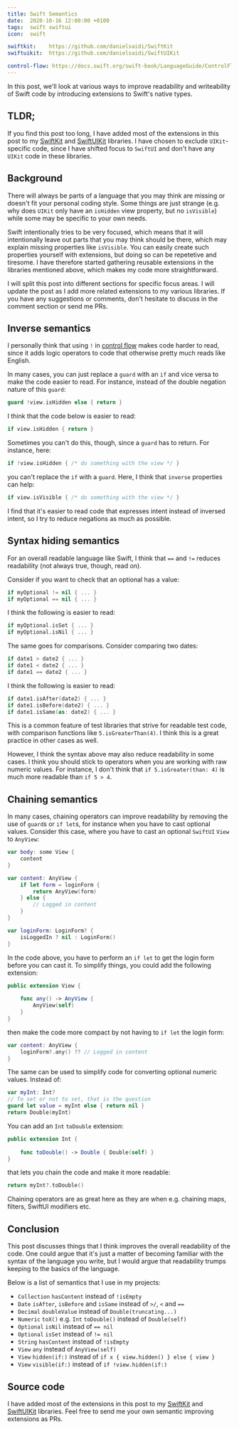 ```yaml
---
title: Swift Semantics
date:  2020-10-16 12:00:00 +0100
tags:  swift swiftui
icon:  swift

swiftkit:    https://github.com/danielsaidi/SwiftKit
swiftuikit:  https://github.com/danielsaidi/SwiftUIKit

control-flow: https://docs.swift.org/swift-book/LanguageGuide/ControlFlow.html
---
```


In this post, we'll look at various ways to improve readability and writeability of Swift code by introducing extensions to Swift's native types.


## TLDR;

If you find this post too long, I have added most of the extensions in this post to my [SwiftKit]({{page.swiftkit}}) and [SwiftUIKit]({{page.swiftuikit}}) libraries. I have chosen to exclude `UIKit`-specific code, since I have shifted focus to `SwiftUI` and don't have any `UIKit` code in these libraries.


## Background

There will always be parts of a language that you may think are missing or doesn't fit your personal coding style. Some things are just strange (e.g. why does `UIKit` only have an `isHidden` view property, but no `isVisible`) while some may be specific to your own needs.

Swift intentionally tries to be very focused, which means that it will intentionally leave out parts that you may think should be there, which may explain missing properties like `isVisible`. You can easily create such properties yourself with extensions, but doing so can be repetetive and tiresome. I have therefore started gathering reusable extensions in the libraries mentioned above, which makes my code more straightforward.

I will split this post into different sections for specific focus areas. I will update the post as I add more related extensions to my various libraries. If you have any suggestions or comments, don't hesitate to discuss in the comment section or send me PRs.


## Inverse semantics

I personally think that using `!` in [control flow]({{page.control-flow}}) makes code harder to read, since it adds logic operators to code that otherwise pretty much reads like English. 

In many cases, you can just replace a `guard` with an `if` and vice versa to make the code easier to read. For instance, instead of the double negation nature of this `guard`:

```swift
guard !view.isHidden else { return }
```

I think that the code below is easier to read:

```swift
if view.isHidden { return }
```

Sometimes you can't do this, though, since a `guard` has to return. For instance, here:

```swift
if !view.isHidden { /* do something with the view */ }
```

you can't replace the `if` with a `guard`. Here, I think that `inverse` properties can help:

```swift
if view.isVisible { /* do something with the view */ }
```

I find that it's easier to read code that expresses intent instead of inversed intent, so I try to reduce negations as much as possible.


## Syntax hiding semantics

For an overall readable language like Swift, I think that `==` and `!=` reduces readability (not always true, though, read on).

Consider if you want to check that an optional has a value:

```swift
if myOptional != nil { ... }
if myOptional == nil { ... }
```

I think the following is easier to read:

```swift
if myOptional.isSet { ... }
if myOptional.isNil { ... }
```

The same goes for comparisons. Consider comparing two dates:

```swift
if date1 > date2 { ... } 
if date1 < date2 { ... } 
if date1 == date2 { ... } 
```

I think the following is easier to read:

```swift
if date1.isAfter(date2) { ... }
if date1.isBefore(date2) { ... }
if date1.isSame(as: date2) { ... }
```

This is a common feature of test libraries that strive for readable test code, with comparison functions like `5.isGreaterThan(4)`. I think this is a great practice in other cases as well.

However, I think the syntax above may also reduce readability in some cases. I think you should stick to operators when you are working with raw numeric values. For instance, I don't think that `if 5.isGreater(than: 4)` is much more readable than `if 5 > 4`.


## Chaining semantics

In many cases, chaining operators can improve readability by removing the use of `guard`s or `if let`s, for instance when you have to cast optional values. Consider this case, where you have to cast an optional `SwiftUI` `View` to `AnyView`:

```swift
var body: some View {
    content
}

var content: AnyView {
    if let form = loginForm {
        return AnyView(form)
    } else {
        // Logged in content
    }
}

var loginForm: LoginForm? {
    isLoggedIn ? nil : LoginForm()
}
```

In the code above, you have to perform an `if let` to get the login form before you can cast it. To simplify things, you could add the following extension:

```swift
public extension View {
    
    func any() -> AnyView {
        AnyView(self)
    }
}
```

then make the code more compact by not having to `if let` the login form:

```swift
var content: AnyView {
    loginForm?.any() ?? // Logged in content
}
```

The same can be used to simplify code for converting optional numeric values. Instead of:

```swift
var myInt: Int?
// To set or not to set, that is the question
guard let value = myInt else { return nil }
return Double(myInt)
```

You can add an `Int` `toDouble` extension:

```swift
public extension Int {
    
    func toDouble() -> Double { Double(self) }
}
```

that lets you chain the code and make it more readable:

```swift
return myInt?.toDouble()
```

Chaining operators are as great here as they are when e.g. chaining maps, filters, SwiftUI modifiers etc.


## Conclusion

This post discusses things that I think improves the overall readability of the code. One could argue that it's just a matter of becoming familiar with the syntax of the language you write, but I would argue that readability trumps keeping to the basics of the language.

Below is a list of semantics that I use in my projects:

* `Collection` `hasContent` instead of `!isEmpty`
* `Date` `isAfter`, `isBefore` and `isSame` instead of `>/`, `<` and `==`
* `Decimal` `doubleValue` instead of `Double(truncating...)`
* `Numeric` `toX()` e.g. `Int` `toDouble()` instead of `Double(self)`
* `Optional` `isNil` instead of `== nil`
* `Optional` `isSet` instead of `!= nil`
* `String` `hasContent` instead of `!isEmpty`
* `View` `any` instead of `AnyView(self)`
* `View` `hidden(if:)` instead of `if x { view.hidden() } else { view }`
* `View` `visible(if:)` instead of `if !view.hidden(if:)`


## Source code

I have added most of the extensions in this post to my [SwiftKit]({{page.swiftkit}}) and [SwiftUIKit]({{page.swiftuikit}}) libraries. Feel free to send me your own semantic improving extensions as PRs.